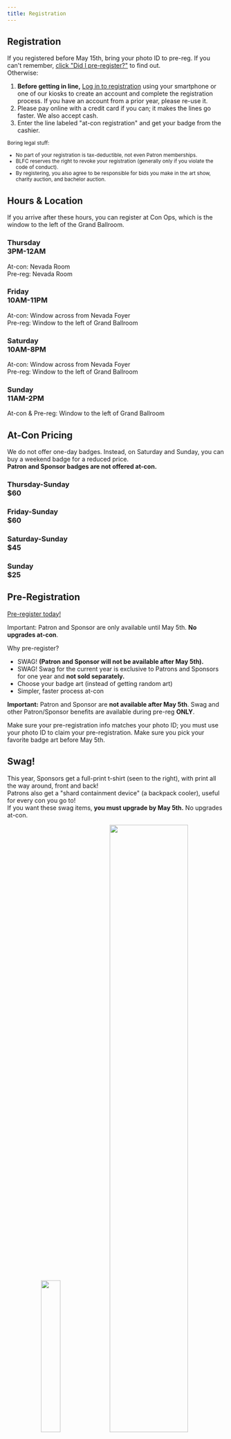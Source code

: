 ```yaml
---
title: Registration
---
```

<div id="reg-atcon" class="one_full"><h2><span>Registration</span></h2><div class="page-wrapper"><p>If you registered before May 15th, bring your photo ID to pre-reg. If you can't remember, <a href="https://reg.goblfc.org/" target="_blank" rel="noopener noreferrer">click "Did I pre-register?"</a> to find out.<br>
Otherwise:</p>
<ol>
<li><strong>Before getting in line,</strong> <a class="button" href="https://reg.goblfc.org/" target="_blank" rel="noopener noreferrer">Log in to registration</a> using your smartphone or one of our kiosks to create an account and complete the registration process. If you have an account from a prior year, please re-use it.</li>
<li>Please pay online with a credit card if you can; it makes the lines go faster. We also accept cash.</li>
<li>Enter the line labeled "at-con registration" and get your badge from the cashier.</li>
</ol>
<p><small>Boring legal stuff:</small></p><small>
<ul>
<li>No part of your registration is tax-deductible, not even Patron memberships.</li>
<li>BLFC reserves the right to revoke your registration (generally only if you violate the code of conduct).</li>
<li>By registering, you also agree to be responsible for bids you make in the art show, charity auction, and bachelor auction.</li>
</ul>
</small><p><small></small></p>
<div class="clear"></div></div></div>

<div id="reg-hours" class="one_full textcenter"><h2><span>Hours &amp; Location</span></h2><div class="page-wrapper"><p>If you arrive after these hours, you can register at Con Ops, which is the window to the left of the Grand Ballroom.</p>
<div class="one_fourth">
<h3><span>Thursday<br>
3PM-12AM</span></h3>
<div class="skivdiv-content">
<p>At-con: Nevada Room<br>Pre-reg: Nevada Room</p>
<div class="clear"></div>
</div>
</div>
<div class="one_fourth">
<h3><span>Friday<br>
10AM-11PM</span></h3>
<div class="skivdiv-content">
<p>At-con: Window across from Nevada Foyer<br>Pre-reg: Window to the left of Grand Ballroom</p>
<div class="clear"></div>
</div>
</div>
<div class="one_fourth">
<h3><span>Saturday<br>
10AM-8PM</span></h3>
<div class="skivdiv-content">
<p>At-con: Window across from Nevada Foyer<br>Pre-reg: Window to the left of Grand Ballroom</p>
<div class="clear"></div>
</div>
</div>
<div class="one_fourth">
<h3><span>Sunday<br>
11AM-2PM</span></h3>
<div class="skivdiv-content">
<p>At-con &amp; Pre-reg: Window to the left of Grand Ballroom</p>
<div class="clear"></div>
</div>
</div>
<div class="clear"></div></div></div>

<!--[one_full id="reg-atconbadges" title="At-Con badges" class="textcenter"]-->
<div id="reg-atconbadges" class="one_full textcenter"><h2><span>At-Con Pricing</span></h2><div class="page-wrapper"><p>We do not offer one-day badges. Instead, on Saturday and Sunday, you can buy a weekend badge for a reduced price.<br>
<strong>Patron and Sponsor badges are not offered at-con.</strong></p>
<div class="one_fourth">
<h3><span>Thursday-Sunday<br>
$60</span></h3>
<div class="skivdiv-content">
<div class="clear"></div>
</div>
</div>
<div class="one_fourth">
<h3><span>Friday-Sunday<br>
$60</span></h3>
<div class="skivdiv-content">
<div class="clear"></div>
</div>
</div>
<div class="one_fourth">
<h3><span>Saturday-Sunday<br>
$45</span></h3>
<div class="skivdiv-content">
<div class="clear"></div>
</div>
</div>
<div class="one_fourth">
<h3><span>Sunday<br>
$25</span></h3>
<div class="skivdiv-content">
<div class="clear"></div>
</div>
</div>
<div class="clear"></div></div></div>

<div id="reg-PreReg" class="one_full hide"><h2><span>Pre-Registration</span></h2><div class="page-wrapper"><p class="textcenter"><a class="button aligncenter" href="https://reg.goblfc.org/" target="_blank" rel="noopener noreferrer">Pre-register today!</a></p>
<p>Important: Patron and Sponsor are only available until May 5th. <strong>No upgrades at-con</strong>.</p>
<p>Why pre-register?</p>
<ul>
<li>SWAG! <strong>(Patron and Sponsor will not be available after May 5th).</strong></li>
<li>SWAG! Swag for the current year is exclusive to Patrons and Sponsors for one year and <strong>not sold separately.</strong></li>
<li>Choose your badge art (instead of getting random art)</li>
<li>Simpler, faster process at-con</li>
</ul>
<p><strong>Important:</strong> Patron and Sponsor are <strong>not available after May 5th</strong>. Swag and other Patron/Sponsor benefits are available during pre-reg <strong>ONLY</strong>.</p>
<p>Make sure your pre-registration info matches your photo ID; you must use your photo ID to claim your pre-registration. Make sure you pick your favorite badge art before May 5th.</p>
<div class="clear"></div></div></div>

<div id="swag" class="one_full hide"><h2><span>Swag!</span></h2><div class="page-wrapper"><p>This year, Sponsors get a full-print t-shirt (seen to the right), with print all the way around, front and back!<br>
Patrons also get a "shard containment device" (a backpack cooler), useful for every con you go to!<br>
If you want these swag items, <strong>you must upgrade by May 5th.</strong> No upgrades at-con.</p>
<p></p><center><a target="_blank" href="https://reg.goblfc.org/img/swag/Patron1.jpg"><img src="https://reg.goblfc.org/img/swag/Patron1.jpg" width="30%"></a><a target="_blank" href="https://reg.goblfc.org/img/swag/Sponsor1.jpg"><img src="https://reg.goblfc.org/img/swag/Sponsor1.jpg" width="60%"></a></center><p></p>
<div class="clear"></div></div></div>

<div id="reg-Levels" class="one_full hide"><h2><span>Membership Levels</span></h2><div class="page-wrapper">

<div class="one_third pricing-column"><div class="skivdiv-content">
<h3>Patron <small>Not available after May 5th.</small></h3>
<div class="pricing-price">$150 <!--<small>$150 after March 19th.</small>--></div>
<a class="pricing-button" href="https://reg.goblfc.org">Register Today</a>
<ul>
 	<li><img class="aligncenter" src="/wp-content/uploads/reg01-00BBFF.png">Attendance <small>Enjoy the convention and events hosted for you!</small></li>
 	<li><a href="https://reg.goblfc.org/img/swag/Chip.jpg" target="_blank" rel="noopener noreferrer"><img class="aligncenter" src="/wp-content/uploads/reg02-00BBFF.png">Collectible Poker Chip<small>One every year, collect them all!</small></a></li>
 	<li><img class="aligncenter" src="/wp-content/uploads/reg_gokarts-00BBFF.png">Free go-karts <small>Just show your badge and drive for free!</small></li>
 	<li><img class="aligncenter" src="/wp-content/uploads/reg_minigolf-00BBFF.png">Free mini-golf <small>Just show your badge and play for free!</small></li>
 	<li><img class="aligncenter" src="/wp-content/uploads/reg_bowling-00BBFF.png">Free bowling <small>Just show your badge and play for free! (Certain hours only)</small></li>
 	<li><img class="aligncenter" src="/wp-content/uploads/reg_star-00BBFF.png">Discounted Food Den<small>Half off food sold in the con space only</small></li>
 	<li><img class="aligncenter" src="/wp-content/uploads/reg_star-00BBFF.png">Exclusivity
<small>Patron/sponsor swag not sold separately for one year</small></li>
 	<li><a href="https://reg.goblfc.org/img/swag/Sponsor1.jpg" target="_blank" rel="noopener noreferrer"><img class="aligncenter" src="/wp-content/uploads/reg_shirt-00BBFF.png">T-shirt <small>Full-print this year!</small></a></li>
 	<li><img class="aligncenter" src="/wp-content/uploads/reg_credits-00BBFF.png">Name in Credits <small>In our digital con book</small></li>
 	<li><img class="aligncenter" src="/wp-content/uploads/reg_10_chance-00BBFF.png">10% chance <small>for a free attendance next year</small></li>
 	<li><img class="aligncenter" src="/wp-content/uploads/reg_gift1-00BBFF.png">Art book <small>Of this year's story</small></li>
 	<li><a href="https://reg.goblfc.org/img/swag/Patron1.jpg" target="_blank" rel="noopener noreferrer"><img class="aligncenter" src="/wp-content/uploads/reg_gift2-00BBFF.png">Shard Containment Device <small>(A backpack cooler)</small></a></li>
</ul>
<div class="clear"></div></div></div>
<div class="one_third pricing-column"><div class="skivdiv-content">
<h3>Sponsor <small>Not available after May 5th.</small></h3>
<div class="pricing-price">$110 <!--<small>$110 after March 19th.</small>--></div>
<a class="pricing-button" href="https://reg.goblfc.org">Register Today</a>
<ul>
 	<li><img class="aligncenter" src="/wp-content/uploads/reg01-00BBFF.png">Attendance <small>Enjoy the convention and events hosted for you!</small></li>
 	<li><a href="https://reg.goblfc.org/img/swag/Chip.jpg" target="_blank" rel="noopener noreferrer"><img class="aligncenter" src="/wp-content/uploads/reg02-00BBFF.png">Collectible Poker Chip <small>One every year, collect them all!</small></a></li>
 	<li><img class="aligncenter" src="/wp-content/uploads/reg_gokarts-00BBFF.png">Free go-karts <small>Just show your badge and drive for free!</small></li>
 	<li><img class="aligncenter" src="/wp-content/uploads/reg_minigolf-00BBFF.png">Free mini-golf <small>Just show your badge and play for free!</small></li>
 	<li><img class="aligncenter" src="/wp-content/uploads/reg_bowling-00BBFF.png">Free bowling <small>Just show your badge and play for free! (Certain hours only)</small></li>
 	<li><img class="aligncenter" src="/wp-content/uploads/reg_star-00BBFF.png">Discounted Food Den<small>Half off food sold in the con space only</small></li>
 	<li><img class="aligncenter" src="/wp-content/uploads/reg_star-00BBFF.png">Exclusivity
<small>Patron/sponsor swag not sold separately for one year</small></li>
 	<li><a href="https://reg.goblfc.org/img/swag/Sponsor1.jpg" target="_blank" rel="noopener noreferrer"><img class="aligncenter" src="/wp-content/uploads/reg_shirt-00BBFF.png">T-shirt <small>Full-print this year!</small></a></li>
 	<li><img class="aligncenter" src="/wp-content/uploads/reg_credits-00BBFF.png">Name in Credits <small>In our digital con book</small></li>
 	<li><img class="aligncenter" src="/wp-content/uploads/reg_5_chance-00BBFF.png">5% chance <small>for a free attendance next year</small></li>
 	<li><img class="aligncenter" src="/wp-content/uploads/reg_gift1-00BBFF.png">Art book <small>Of this year's story</small></li>
</ul>
<div class="clear"></div></div></div>

<div class="one_third last pricing-column"><div class="skivdiv-content">
<h3>Attendee <small>The only option at-con.</small></h3>
<div class="pricing-price">$60 <!--<small>$60 after March 19th.</small>--></div>
<a class="pricing-button" href="https://reg.goblfc.org">Register Today</a>
<ul>
 	<li><img class="aligncenter" src="/wp-content/uploads/reg01-00BBFF.png">Attendance <small>Enjoy the convention and events hosted for you!</small></li>
 	<li><a href="https://reg.goblfc.org/img/swag/Chip.jpg" target="_blank" rel="noopener noreferrer"><img class="aligncenter" src="/wp-content/uploads/reg02-00BBFF.png">Collectible Poker Chip <small>One every year, collect them all!</small></a></li>
 	<li><img class="aligncenter" src="/wp-content/uploads/reg_gokarts-00BBFF.png">Free go-karts <small>Just show your badge and drive for free!</small></li>
 	<li><img class="aligncenter" src="/wp-content/uploads/reg_minigolf-00BBFF.png">Free mini-golf <small>Just show your badge and play for free!</small></li>
 	<li><img class="aligncenter" src="/wp-content/uploads/reg_bowling-00BBFF.png">Free bowling <small>Just show your badge and play for free! (Certain hours only)</small></li>
 	<li><img class="aligncenter" src="/wp-content/uploads/reg_star-00BBFF.png">Discounted Food Den<small>Half off food sold in the con space only</small></li>
</ul>
<div class="clear"></div></div></div>
<div class="clear"></div>
<small>Boring legal stuff:
No part of your registration is tax-deductible, not even Patron memberships.
BLFC reserves the right to revoke your registration (generally only if you violate the code of conduct).
By registering, you also agree to be responsible for bids you make in the art show, charity auction, and bachelor auction.</small>
<div class="clear"></div></div></div>

<div id="reg-ageRestricion" class="one_full textcenter"><h2><span>Under 18 Years Old</span></h2><div class="page-wrapper"><div class="one_half">
<h3><span>16 - 17 years old</span></h3>
<div class="skivdiv-content">
<ul class="textleft">
<li>A signed, notarized <a href="https://reg.goblfc.org/BLFCParentalConsentForm.pdf">parental consent form</a> is required. <strong>Bring the original, not a copy.</strong></li>
<li>You must bring a photo ID.</li>
<li>You do not need to attend with a parent.</li>
</ul>
<div class="clear"></div>
</div>
</div>
<div class="one_half">
<h3><span>15 and under</span></h3>
<div class="skivdiv-content">
<ul class="textleft">
<li>You must attend with a parent, and they must stay with you at all times.</li>
<li>The parent must buy a badge.</li>
<li>All badges are free for children 15 and under, with a paid parent badge.</li>
</ul>
<div class="clear"></div>
</div>
</div>
<div class="clear"></div></div></div>



<div id="reg-faq" class="one_full"><h2><span>FAQ</span></h2><div class="page-wrapper">
<p class="textcenter">Click the titles below to expand.</p>
<!--&#091;accordion title="What's the benefit of pre-registering?"&#093;<ul><li>Save money</li><li>Save time</li><li>Pick your favorite badge art</li></ul>&#091;/accordion&#093;-->

<div class="chunk-accordion"><h3 class="accordion-title">Can I still pay online?</h3><div class="accordion-content" style="display: none;"><p><strong>Please do!</strong> <a href="https://reg.goblfc.org/" target="_blank" rel="noopener noreferrer">Log in to registration</a> and complete a registration for this year, and then enter the "at-con registration" line when you arrive.<br>Each person who pays online makes the registration line go a little bit faster.</p>
</div></div>

<div class="chunk-accordion"><h3 class="accordion-title">How do I pick badge art?</h3><div class="accordion-content" style="display: none;"><p><!--<strong>You cannot pick at-con</strong>; you must choose in the pre-registration system. You can change your choice until April 30th, so always pick your current favorite from the available choices.-->Your opportunity to choose badge art has passed. Badge art choice is a pre-registration benefit.</p>
</div></div>

<!--&#091;accordion title="Why isn't my payment showing?"&#093;Payments may take 2-3 days to post; please be cautious of sending more payments until your account has been credited.
If you're still concerned, <a href="/contact/">Contact staff</a>.&#091;/accordion&#093;-->

<div class="chunk-accordion"><h3 class="accordion-title">How can I confirm I'm registered?</h3><div class="accordion-content" style="display: none;"><p>Paid registrations are sent a confirmation email, but your spam filter may have eaten it. To check manually, <!--log into registration, and check if you have a balance due.--><a href="https://reg.goblfc.org/" target="_blank" rel="noopener noreferrer">click "Did I pre-register?"</a> to find out.</p>
</div></div>

<div class="chunk-accordion"><h3 class="accordion-title">Will there be one-day registration?</h3><div class="accordion-content" style="display: none;"><p>There are no one-day badges. Instead, the weekend badge price is reduced on Saturday and Sunday.</p>
</div></div>

<div class="chunk-accordion"><h3 class="accordion-title">What is acceptable ID?</h3><div class="accordion-content" style="display: none;"><p>Any government-issued photo I.D. ( Driver's License, State I.D., or Passport ).</p>
</div></div>

<div class="chunk-accordion"><h3 class="accordion-title">Can I get a refund?</h3><div class="accordion-content" style="display: none;"><p>Until March 5th. See "if I can't make it" below.</p>
</div></div>

<div class="chunk-accordion"><h3 class="accordion-title">What if I can't make it?</h3><div class="accordion-content" style="display: none;"><p>If your last registration payment was less than a year ago, you can have the payment forwarded to next year. You can choose to be sent the swag you would have gotten <em>instead</em> of having the payment forwarded. If the payment sits for an additional year, you will be sent items for the current year.</p>
</div></div>

<div class="chunk-accordion"><h3 class="accordion-title">Upgrading?</h3><div class="accordion-content" style="display: none;"><p><!--You can upgrade until April 30th by picking the higher tier in reg, and paying the difference. <strong>Upgrades are not available after that</strong>.-->The upgrade window has passed. Only Attendee registrations are now available.</p>
</div></div>

<!--&#091;accordion title="Downgrading?"&#093;Not allowed. There are too many pre-ordered items that cannot be returned.&#091;/accordion&#093;-->

<!--&#091;accordion title="How do I pay without a credit/debit card?"&#093;You can snail-mail a money order or check; instructions are in the registration system.&#091;/accordion&#093;-->

<div class="clear"></div></div></div>